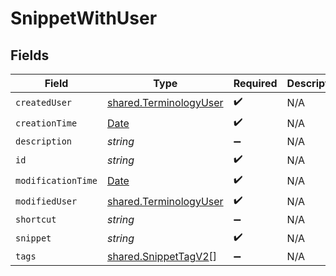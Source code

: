 # SnippetWithUser


## Fields

| Field                                                                                         | Type                                                                                          | Required                                                                                      | Description                                                                                   |
| --------------------------------------------------------------------------------------------- | --------------------------------------------------------------------------------------------- | --------------------------------------------------------------------------------------------- | --------------------------------------------------------------------------------------------- |
| `createdUser`                                                                                 | [shared.TerminologyUser](../../models/shared/terminologyuser.md)                              | :heavy_check_mark:                                                                            | N/A                                                                                           |
| `creationTime`                                                                                | [Date](https://developer.mozilla.org/en-US/docs/Web/JavaScript/Reference/Global_Objects/Date) | :heavy_check_mark:                                                                            | N/A                                                                                           |
| `description`                                                                                 | *string*                                                                                      | :heavy_minus_sign:                                                                            | N/A                                                                                           |
| `id`                                                                                          | *string*                                                                                      | :heavy_check_mark:                                                                            | N/A                                                                                           |
| `modificationTime`                                                                            | [Date](https://developer.mozilla.org/en-US/docs/Web/JavaScript/Reference/Global_Objects/Date) | :heavy_check_mark:                                                                            | N/A                                                                                           |
| `modifiedUser`                                                                                | [shared.TerminologyUser](../../models/shared/terminologyuser.md)                              | :heavy_check_mark:                                                                            | N/A                                                                                           |
| `shortcut`                                                                                    | *string*                                                                                      | :heavy_minus_sign:                                                                            | N/A                                                                                           |
| `snippet`                                                                                     | *string*                                                                                      | :heavy_check_mark:                                                                            | N/A                                                                                           |
| `tags`                                                                                        | [shared.SnippetTagV2](../../models/shared/snippettagv2.md)[]                                  | :heavy_minus_sign:                                                                            | N/A                                                                                           |